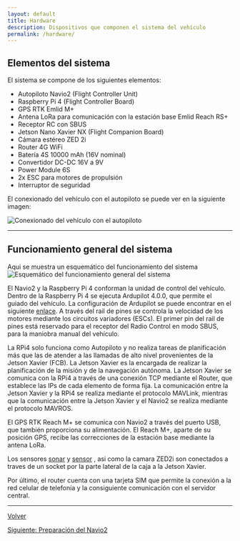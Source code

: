 ```yaml
---
layout: default
title: Hardware
description: Dispositivos que componen el sistema del vehículo
permalink: /hardware/
---
```


## Elementos del sistema

El sistema se compone de los siguientes elementos:

* Autopiloto Navio2 (Flight Controller Unit)
* Raspberry Pi 4 (Flight Controller Board)
* GPS RTK Emlid M+
* Antena LoRa para comunicación con la estación base Emlid Reach RS+
* Receptor RC con SBUS
* Jetson Nano Xavier NX (Flight Companion Board)
* Cámara estéreo ZED 2i
* Router 4G WiFi
* Batería 4S 10000 mAh (16V nominal)
* Convertidor DC-DC 16V a 9V
* Power Module 6S
* 2x ESC para motores de propulsión
* Interruptor de seguridad

El conexionado del vehículo con el autopiloto se puede ver en la siguiente imagen:

![Conexionado del vehículo con el autopiloto](/ASV/images/placa.png)

---
## Funcionamiento general del sistema

Aqui se muestra un esquemático del funcionamiento del sistema 
![Esquemático del funcionamiento general del sistema](/ASV/images/asv_scheme.png)

El Navio2 y la Raspberry Pi 4 conforman la unidad de control del vehículo. Dentro de la Raspberry Pi 4 se ejecuta Ardupilot 4.0.0, que permite el guiado del vehículo. La configuración de Ardupilot se puede encontrar en el siguiente [enlace](https://docs.emlid.com/navio2/ardupilot/installation-and-running). A través del rail de pines se controla la velocidad de los motores mediante los circuitos variadores (ESCs). El primer pin del rail de pines está reservado para el receptor del Radio Control en modo SBUS, para la maniobra manual del vehículo.

La RPi4 solo funciona como Autopiloto y no realiza tareas de planificación más que las de atender a las llamadas de alto nivel provenientes de la Jetson Xavier (FCB). La Jetson Xavier es la encargada de realizar la planificación de la misión y de la navegación autónoma. La Jetson Xavier se comunica con la RPi4 a través de una conexión TCP mediante el Router, que establece las IPs de cada elemento de forma fija. La comunicación entre la Jetson Xavier y la RPi4 se realiza mediante el protocolo MAVLink, mientras que la comunicación entre la Jetson Xavier y el Navio2 se realiza mediante el protocolo MAVROS.

El GPS RTK Reach M+ se comunica con Navio2 a través del puerto USB, que también proporciona su alimentación. El Reach M+, aparte de su posición GPS, recibe las correcciones de la estación base mediante la antena LoRa. 



Los sensores [sonar](/ASV/sonar/) y [sensor](/ASV/sensoresaml/) , asi como la camara ZED2i son conectados a traves de un socket por la parte lateral de la caja a la Jetson Xavier.    

Por último, el router cuenta con una tarjeta SIM que permite la conexión a la red celular de telefonía y la consiguiente comunicación con el servidor central.


---
 [Volver](../)   

 [Siguiente: Preparación del Navio2](/ASV/navio2/)